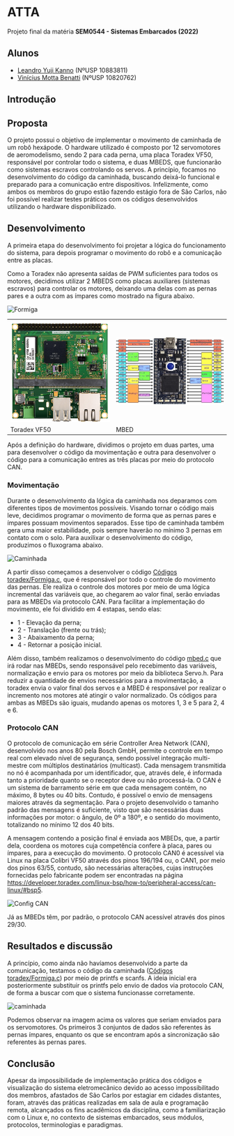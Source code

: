 # ATTA
Projeto final da matéria **SEM0544 - Sistemas Embarcados (2022)**

## Alunos
* [Leandro Yuji Kanno](https://github.com/L-Yuji) (NºUSP 10883811)
* [Vinícius Motta Benatti](https://github.com/benattiv) (NºUSP 10820762)

## Introdução

## Proposta
O projeto possui o objetivo de implementar o movimento de caminhada de um robô hexápode. O hardware utilizado é composto por 12 servomotores de aeromodelismo, sendo 2 para cada perna, uma placa Toradex VF50, responsável por controlar todo o sistema, e duas MBEDS, que funcionarão como sistemas escravos controlando os servos. A princípio, focamos no desenvolvimento do código da caminhada, buscando deixá-lo funcional e preparado para a comunicação entre dispositivos. Infelizmente, como ambos os membros do grupo estão fazendo estágio fora de São Carlos, não foi possível realizar testes práticos com os códigos desenvolvidos utilizando o hardware disponibilizado.

## Desenvolvimento
A primeira etapa do desenvolvimento foi projetar a lógica do funcionamento do sistema, para depois programar o movimento do robô e a comunicação entre as placas. 

Como a Toradex não apresenta saídas de PWM suficientes para todos os motores, decidimos utilizar 2 MBEDS como placas auxiliares (sistemas escravos) para controlar os motores, deixando uma delas com as pernas pares e a outra com as ímpares como mostrado na figura abaixo.

![Formiga](https://user-images.githubusercontent.com/90531157/177629817-9f1fb4b1-df85-41d5-8581-431c12337dc5.jpg)

<table>
  <tr>
    <td><img src="Toradex.jpg" width=400></td>
    <td><img src="mbed.jpg" width=450></td>
  </tr>
    <tr>
    <td>Toradex VF50 </td>
     <td>MBED</td>
  </tr>
 </table>

Após a definição do hardware, dividimos o projeto em duas partes, uma para desenvolver o código da movimentação e outra para desenvolver o código para a comunicação entres as três placas por meio do protocolo CAN.

### Movimentação
Durante o desenvolvimento da lógica da caminhada nos deparamos com diferentes tipos de movimentos possíveis. Visando tornar o código mais leve, decidimos programar o movimento de forma que as pernas pares e ímpares possuam movimentos separados. Esse tipo de caminhada também gera uma maior estabilidade, pois sempre haverão no mínimo 3 pernas em contato com o solo. Para auxilixar o desenvolvimento do código, produzimos o fluxograma abaixo.

![Caminhada](https://user-images.githubusercontent.com/90531157/177643280-b7854ac2-6927-4a58-9bca-78a4a54f6e1e.jpg)

A partir disso começamos a desenvolver o código [Códigos toradex/Formiga.c](Formiga.c), que é responsável por todo o controle do movimento das pernas. Ele realiza o controle dos motores por meio de uma lógica incremental das variáveis que, ao chegarem ao valor final, serão enviadas para as MBEDs via protocolo CAN. Para facilitar a implementação do movimento, ele foi dividido em 4 estapas, sendo elas:
* 1 - Elevação da perna;
* 2 - Translação (frente ou trás);
* 3 - Abaixamento da perna;
* 4 - Retornar a posição inicial.

Além disso, também realizamos o desenvolvimento do código [mbed.c](mbed.c) que irá rodar nas MBEDs, sendo responsável pelo recebimento das variáveis, normalização e envio para os motores por meio da biblioteca Servo.h. Para reduzir a quantidade de envios necessários para a movimentação, a toradex envia o valor final dos servos e a MBED é responsável por realizar o incremento nos motores até atingir o valor normalizado. Os códigos para ambas as MBEDs são iguais, mudando apenas os motores 1, 3 e 5 para 2, 4 e 6.

### Protocolo CAN
O protocolo de comunicação em série Controller Area Network (CAN), desenvolvido nos anos 80 pela Bosch GmbH, permite o controle em tempo real com elevado nível de segurança, sendo possível integração multi-mestre com múltiplos destinatários (multicast). Cada mensagem transmitida no nó é acompanhada por um identificador, que, através dele, é informada tanto a prioridade quanto se o receptor deve ou não processá-la.
O CAN é um sistema de barramento série em que cada mensagem contém, no máximo, 8 bytes ou 40 bits. Contudo, é possível o envio de mensagens maiores através da segmentação. Para o projeto desenvolvido o tamanho padrão das mensagens é suficiente, visto que são necessárias duas informações por motor: o ângulo, de 0º a 180º, e o sentido do movimento, totalizando no mínimo 12 dos 40 bits.

A mensagem contendo a posição final é enviada aos MBEDs, que, a partir dela, coordena os motores cuja competência confere à placa, pares ou ímpares, para a execução do movimento. O protocolo CAN0 é acessível via Linux na placa Colibri VF50 através dos pinos 196/194 ou, o CAN1, por meio dos pinos 63/55, contudo, são necessárias alterações, cujas instruções fornecidas pelo fabricante podem ser encontradas na página https://developer.toradex.com/linux-bsp/how-to/peripheral-access/can-linux/#bsp5. 

![Config CAN](https://user-images.githubusercontent.com/90531157/182658771-19529594-8db5-466a-9d74-f192e97adb32.jpeg)

Já as MBEDs têm, por padrão, o protocolo CAN acessível através dos pinos 29/30.

## Resultados e discussão

A princípio, como ainda não havíamos desenvolvido a parte da comunicação, testamos o código da caminhada ([Códigos toradex/Formiga.c](Formiga.c)) por meio de printfs e scanfs. A ideia inicial era posteriormente substituir os printfs pelo envio de dados via protocolo CAN, de forma a buscar com que o sistema funcionasse corretamente.

![caminhada](https://user-images.githubusercontent.com/90531157/182653525-9d54adf1-4003-4eab-9c34-5298089a4916.png)

Podemos observar na imagem acima os valores que seriam enviados para os servomotores. Os primeiros 3 conjuntos de dados são referentes às pernas ímpares, enquanto os que se encontram após a sincronização são referentes às pernas pares.

## Conclusão
Apesar da impossibilidade de implementação prática dos códigos e visualização do sistema eletromecânico devido ao acesso impossibilitado dos membros, afastados de São Carlos por estagiar em cidades distantes, foram, através das práticas realizadas em sala de aula e programação remota, alcançados os fins acadêmicos da disciplina, como a familiarização com o Linux e, no contexto de sistemas embarcados, seus módulos, protocolos, terminologias e paradigmas. 
